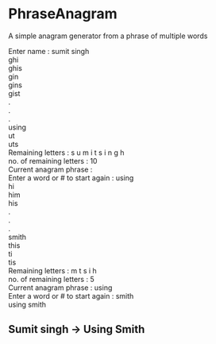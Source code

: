 # PhraseAnagram

A simple anagram generator from a phrase of multiple words

Enter name : sumit singh<br>
ghi<br>
ghis<br>
gin<br>
gins<br>
gist<br>
.<br>
.<br>
.<br>
using<br>
ut<br>
uts<br>
Remaining letters : s u m i t s i n g h<br>
no. of remaining letters : 10<br>
Current anagram phrase : <br>
Enter a word or # to start again : using<br>
hi<br>
him<br>
his<br>
.<br>
.<br>
.<br>
smith<br>
this<br>
ti<br>
tis<br>
Remaining letters : m t s i h<br>
no. of remaining letters : 5<br>
Current anagram phrase : using<br>
Enter a word or # to start again : smith<br>
using smith<br>

## Sumit singh -> Using Smith